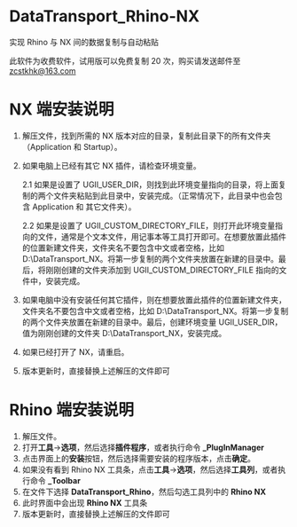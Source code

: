 # DataTransport_Rhino-NX
实现 Rhino 与 NX 间的数据复制与自动粘贴

此软件为收费软件，试用版可以免费复制 20 次，购买请发送邮件至 zcstkhk@163.com

# NX 端安装说明
1. 解压文件，找到所需的 NX 版本对应的目录，复制此目录下的所有文件夹（Application 和 Startup）。
2. 如果电脑上已经有其它 NX 插件，请检查环境变量。

    2.1 如果是设置了 UGII_USER_DIR，则找到此环境变量指向的目录，将上面复制的两个文件夹粘贴到此目录中，安装完成。（正常情况下，此目录中也会包含 Application 和 其它文件夹）。

    2.2 如果是设置了 UGII_CUSTOM_DIRECTORY_FILE，则打开此环境变量指向的文件，通常是个文本文件，用记事本等工具打开即可。在想要放置此插件的位置新建文件夹，文件夹名不要包含中文或者空格，比如 D:\DataTransport_NX。将第一步复制的两个文件夹放置在新建的目录中。最后，将刚刚创建的文件夹添加到 UGII_CUSTOM_DIRECTORY_FILE 指向的文件中，安装完成。
3. 如果电脑中没有安装任何其它插件，则在想要放置此插件的位置新建文件夹，文件夹名不要包含中文或者空格，比如 D:\DataTransport_NX。将第一步复制的两个文件夹放置在新建的目录中。最后，创建环境变量 UGII_USER_DIR，值为刚刚创建的文件夹 D:\DataTransport_NX，安装完成。
4. 如果已经打开了 NX，请重启。
5. 版本更新时，直接替换上述解压的文件即可
    
# Rhino 端安装说明
1. 解压文件。
2. 打开**工具**->**选项**，然后选择**插件程序**，或者执行命令 **_PlugInManager**
3. 点击界面上的**安装**按钮，然后选择需要安装的程序版本，点击**确定**。
4. 如果没有看到 Rhino NX 工具条，点击**工具**->**选项**，然后选择**工具列**，或者执行命令 **_Toolbar**
5. 在文件下选择 **DataTransport_Rhino**，然后勾选工具列中的 **Rhino NX**
6. 此时界面中会出现 **Rhino NX** 工具条
7. 版本更新时，直接替换上述解压的文件即可
